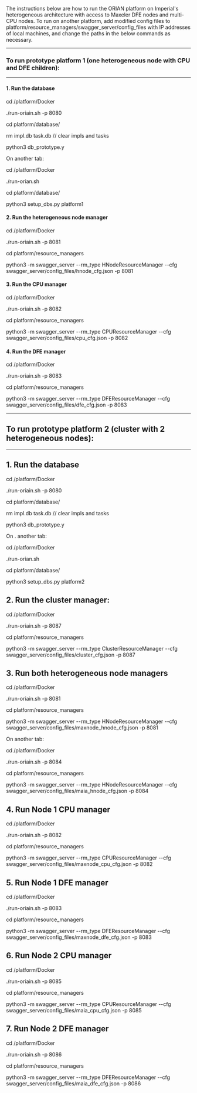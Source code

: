 The instructions below are how to run the ORIAN platform on Imperial's heterogeneous architecture with access to Maxeler DFE nodes and multi-CPU nodes. To run on another platform, add modified config files to platform/resource_managers/swagger_server/config_files with IP addresses of local machines, and change the paths in the below commands as necessary. 

********************************************************************************
### To run prototype platform 1 (one heterogeneous node with CPU and DFE children):
********************************************************************************

#### 1. Run the database

cd /platform/Docker

./run-oriain.sh -p 8080

cd platform/database/

rm impl.db task.db 				// clear impls and tasks

python3 db_prototype.y

On another tab:

cd /platform/Docker

./run-orian.sh

cd platform/database/

python3 setup_dbs.py platform1     

#### 2. Run the heterogeneous node manager

cd /platform/Docker

./run-oriain.sh -p 8081

cd platform/resource_managers

python3 -m swagger_server --rm_type HNodeResourceManager --cfg swagger_server/config_files/hnode_cfg.json -p 8081

#### 3. Run the CPU manager

cd /platform/Docker

./run-oriain.sh -p 8082

cd platform/resource_managers

python3 -m swagger_server --rm_type CPUResourceManager --cfg swagger_server/config_files/cpu_cfg.json -p 8082

#### 4.  Run the DFE manager

cd /platform/Docker

./run-oriain.sh -p 8083

cd platform/resource_managers

python3 -m swagger_server --rm_type DFEResourceManager --cfg swagger_server/config_files/dfe_cfg.json -p 8083


**********************************************************************
## To run prototype platform 2 (cluster with 2 heterogeneous nodes):
**********************************************************************

## 1. Run the database

cd /platform/Docker

./run-oriain.sh -p 8080

cd platform/database/

rm impl.db task.db 				// clear impls and tasks

python3 db_prototype.y

On . another tab:

cd /platform/Docker

./run-orian.sh

cd platform/database/

python3 setup_dbs.py platform2

## 2. Run the cluster manager:

cd /platform/Docker

./run-oriain.sh -p 8087

cd platform/resource_managers

python3 -m swagger_server --rm_type ClusterResourceManager --cfg swagger_server/config_files/cluster_cfg.json -p 8087

## 3. Run both heterogeneous node managers

cd /platform/Docker

./run-oriain.sh -p 8081

cd platform/resource_managers

python3 -m swagger_server --rm_type HNodeResourceManager --cfg swagger_server/config_files/maxnode_hnode_cfg.json -p 8081

On another tab:

cd /platform/Docker

./run-oriain.sh -p 8084

cd platform/resource_managers

python3 -m swagger_server --rm_type HNodeResourceManager --cfg swagger_server/config_files/maia_hnode_cfg.json -p 8084

## 4. Run Node 1 CPU manager

cd /platform/Docker

./run-oriain.sh -p 8082

cd platform/resource_managers

python3 -m swagger_server --rm_type CPUResourceManager --cfg swagger_server/config_files/maxnode_cpu_cfg.json -p 8082

## 5. Run Node 1 DFE manager

cd /platform/Docker

./run-oriain.sh -p 8083

cd platform/resource_managers

python3 -m swagger_server --rm_type DFEResourceManager --cfg swagger_server/config_files/maxnode_dfe_cfg.json -p 8083

## 6. Run Node 2 CPU manager

cd /platform/Docker

./run-oriain.sh -p 8085

cd platform/resource_managers

python3 -m swagger_server --rm_type CPUResourceManager --cfg swagger_server/config_files/maia_cpu_cfg.json -p 8085

## 7. Run Node 2 DFE manager

cd /platform/Docker

./run-oriain.sh -p 8086

cd platform/resource_managers

python3 -m swagger_server --rm_type DFEResourceManager --cfg swagger_server/config_files/maia_dfe_cfg.json -p 8086

